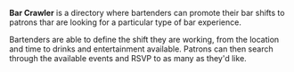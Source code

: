 **Bar Crawler** is a directory where bartenders can promote their bar shifts to patrons thar are looking for a particular type of bar experience. 

Bartenders are able to define the shift they are working, from the location and time to drinks and entertainment available. Patrons can then search through the available events and RSVP to as many as they'd like.  
